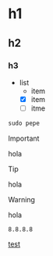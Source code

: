 # h1
## h2
### h3

- list
  - item
  - [x] item
  - [ ] itme
 
```cmd
sudo pepe
```

> [!IMPORTANT]
> hola

> [!TIP]
> hola

> [!WARNING]
> hola

` 8.8.8.8 `

[test](https://test.dev)
